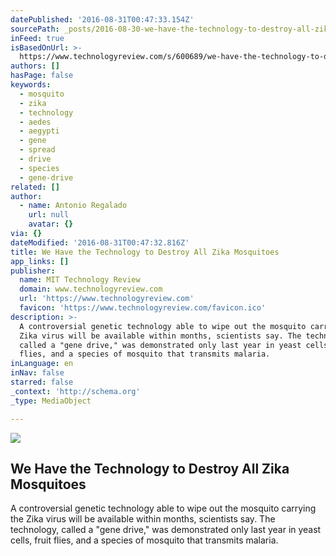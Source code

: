 ```yaml
---
datePublished: '2016-08-31T00:47:33.154Z'
sourcePath: _posts/2016-08-30-we-have-the-technology-to-destroy-all-zika-mosquitoes.md
inFeed: true
isBasedOnUrl: >-
  https://www.technologyreview.com/s/600689/we-have-the-technology-to-destroy-all-zika-mosquitoes/
authors: []
hasPage: false
keywords:
  - mosquito
  - zika
  - technology
  - aedes
  - aegypti
  - gene
  - spread
  - drive
  - species
  - gene-drive
related: []
author:
  - name: Antonio Regalado
    url: null
    avatar: {}
via: {}
dateModified: '2016-08-31T00:47:32.816Z'
title: We Have the Technology to Destroy All Zika Mosquitoes
app_links: []
publisher:
  name: MIT Technology Review
  domain: www.technologyreview.com
  url: 'https://www.technologyreview.com'
  favicon: 'https://www.technologyreview.com/favicon.ico'
description: >-
  A controversial genetic technology able to wipe out the mosquito carrying the
  Zika virus will be available within months, scientists say. The technology,
  called a "gene drive," was demonstrated only last year in yeast cells, fruit
  flies, and a species of mosquito that transmits malaria.
inLanguage: en
inNav: false
starred: false
_context: 'http://schema.org'
_type: MediaObject

---
```

<article style=""><img src="https://imgflo.herokuapp.com/graph/2b2431f8e7ba7b0/f4243dc858a20725dd17d0ce6e3d8c67/noop.jpg?input=https%3A%2F%2Fd267cvn3rvuq91.cloudfront.net%2Fi%2Fimages%2Fzika.genesx2760.jpg%3Fcx%3D168%26cy%3D76%26cw%3D2415%26ch%3D1358%26sw%3D1200" /><h1>We Have the Technology to Destroy All Zika Mosquitoes</h1><p>A controversial genetic technology able to wipe out the mosquito carrying the Zika virus will be available within months, scientists say. The technology, called a "gene drive," was demonstrated only last year in yeast cells, fruit flies, and a species of mosquito that transmits malaria.</p></article>